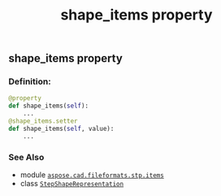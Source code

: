 ﻿---
title: shape_items property
second_title: Aspose.CAD for Python via .NET API References
description: 
type: docs
weight: 70
url: /python-net/aspose.cad.fileformats.stp.items/stepshaperepresentation/shape_items/
is_root: false
---

## shape_items property

### Definition:
```python
@property
def shape_items(self):
    ...
@shape_items.setter
def shape_items(self, value):
    ...
```

### See Also
* module [`aspose.cad.fileformats.stp.items`](../../)
* class [`StepShapeRepresentation`](/cad/python-net/aspose.cad.fileformats.stp.items/stepshaperepresentation)

